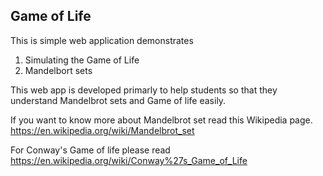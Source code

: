  
## Game of Life 

This is simple web application demonstrates 
1. Simulating the Game of Life
2. Mandelbort sets 

This web app is developed primarly to help students so that they understand Mandelbrot sets and Game of life easily. 

If you want to know more about Mandelbrot set read this Wikipedia page.
https://en.wikipedia.org/wiki/Mandelbrot_set


For Conway's Game of life please read https://en.wikipedia.org/wiki/Conway%27s_Game_of_Life

